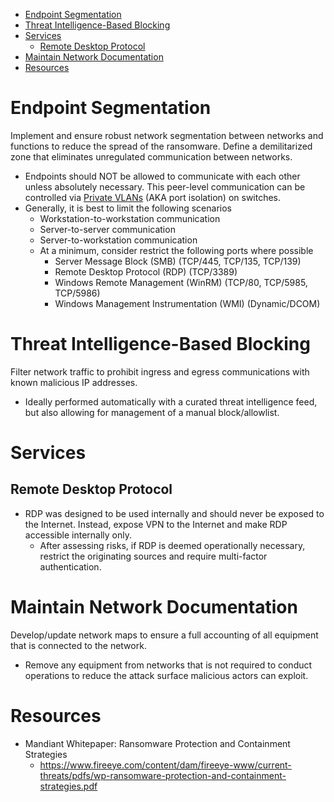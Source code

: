 - [Endpoint Segmentation](#endpoint-segmentation)
- [Threat Intelligence-Based Blocking](#threat-intelligence-based-blocking)
- [Services](#services)
  - [Remote Desktop Protocol](#remote-desktop-protocol)
- [Maintain Network Documentation](#maintain-network-documentation)
- [Resources](#resources)

# Endpoint Segmentation
Implement and ensure robust network segmentation between networks and functions to reduce the spread of the ransomware. Define a demilitarized zone that eliminates unregulated communication between networks.
  - Endpoints should NOT be allowed to communicate with each other unless absolutely necessary. This peer-level communication can be controlled via [Private VLANs](https://en.wikipedia.org/wiki/Private_VLAN) (AKA port isolation) on switches.
  - Generally, it is best to limit the following scenarios
      - Workstation-to-workstation communication
      - Server-to-server communication
      - Server-to-workstation communication
    - At a minimum, consider restrict the following ports where possible
      - Server Message Block (SMB) (TCP/445, TCP/135, TCP/139)
      - Remote Desktop Protocol (RDP) (TCP/3389)
      - Windows Remote Management (WinRM) (TCP/80, TCP/5985, TCP/5986)
      - Windows Management Instrumentation (WMI) (Dynamic/DCOM)

# Threat Intelligence-Based Blocking
Filter network traffic to prohibit ingress and egress communications with known malicious IP addresses. 
- Ideally performed automatically with a curated threat intelligence feed, but also allowing for management of a manual block/allowlist.

# Services
## Remote Desktop Protocol
- RDP was designed to be used internally and should never be exposed to the Internet. Instead, expose VPN to the Internet and make RDP accessible internally only.
  - After assessing risks, if RDP is deemed operationally necessary, restrict the originating sources and require multi-factor authentication.

# Maintain Network Documentation
Develop/update network maps to ensure a full accounting of all equipment that is connected to the network.
  - Remove any equipment from networks that is not required to conduct operations to reduce the attack surface malicious actors can exploit.  


# Resources
- Mandiant Whitepaper: Ransomware Protection and Containment Strategies
  - https://www.fireeye.com/content/dam/fireeye-www/current-threats/pdfs/wp-ransomware-protection-and-containment-strategies.pdf